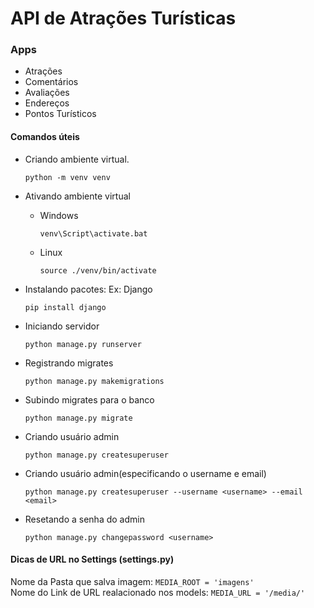 # API de Atrações Turísticas

### Apps
* Atrações
* Comentários
* Avaliações
* Endereços
* Pontos Turísticos

#### Comandos úteis
* Criando ambiente virtual.

  `python -m venv venv`
* Ativando ambiente virtual
  * Windows

    `venv\Script\activate.bat`
  * Linux

    `source ./venv/bin/activate`
* Instalando pacotes: Ex: Django

  `pip install django`
* Iniciando servidor

  `python manage.py runserver`
* Registrando migrates

  `python manage.py makemigrations`
* Subindo migrates para o banco

  `python manage.py migrate`
* Criando usuário admin

  `python manage.py createsuperuser`
* Criando usuário admin(especificando o username e email)

  `python manage.py createsuperuser --username <username> --email <email>`
* Resetando a senha do admin

  `python manage.py changepassword <username>`

#### Dicas de URL no Settings (settings.py)
Nome da Pasta que salva imagem: `MEDIA_ROOT = 'imagens'` <br/>
Nome do Link de URL realacionado nos models: `MEDIA_URL = '/media/'`
